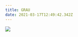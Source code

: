 ```yaml
---
title: GRAU
date: 2021-03-17T12:49:42.342Z
---
```

![](/images/uploads/screenshot_2021-03-14-13-56-28-204_com.google.android.youtube.png)